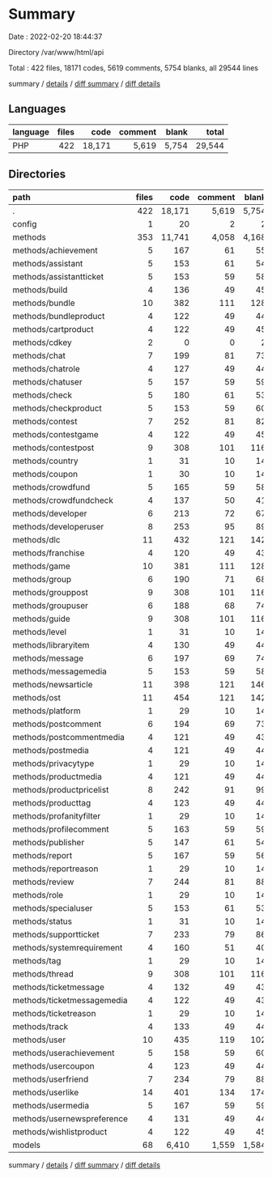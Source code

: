 # Summary

Date : 2022-02-20 18:44:37

Directory /var/www/html/api

Total : 422 files,  18171 codes, 5619 comments, 5754 blanks, all 29544 lines

summary / [details](details.md) / [diff summary](diff.md) / [diff details](diff-details.md)

## Languages
| language | files | code | comment | blank | total |
| :--- | ---: | ---: | ---: | ---: | ---: |
| PHP | 422 | 18,171 | 5,619 | 5,754 | 29,544 |

## Directories
| path | files | code | comment | blank | total |
| :--- | ---: | ---: | ---: | ---: | ---: |
| . | 422 | 18,171 | 5,619 | 5,754 | 29,544 |
| config | 1 | 20 | 2 | 2 | 24 |
| methods | 353 | 11,741 | 4,058 | 4,168 | 19,967 |
| methods/achievement | 5 | 167 | 61 | 55 | 283 |
| methods/assistant | 5 | 153 | 61 | 54 | 268 |
| methods/assistantticket | 5 | 153 | 59 | 58 | 270 |
| methods/build | 4 | 136 | 49 | 45 | 230 |
| methods/bundle | 10 | 382 | 111 | 128 | 621 |
| methods/bundleproduct | 4 | 122 | 49 | 44 | 215 |
| methods/cartproduct | 4 | 122 | 49 | 45 | 216 |
| methods/cdkey | 2 | 0 | 0 | 2 | 2 |
| methods/chat | 7 | 199 | 81 | 73 | 353 |
| methods/chatrole | 4 | 127 | 49 | 44 | 220 |
| methods/chatuser | 5 | 157 | 59 | 59 | 275 |
| methods/check | 5 | 180 | 61 | 53 | 294 |
| methods/checkproduct | 5 | 153 | 59 | 60 | 272 |
| methods/contest | 7 | 252 | 81 | 82 | 415 |
| methods/contestgame | 4 | 122 | 49 | 45 | 216 |
| methods/contestpost | 9 | 308 | 101 | 116 | 525 |
| methods/country | 1 | 31 | 10 | 14 | 55 |
| methods/coupon | 1 | 30 | 10 | 14 | 54 |
| methods/crowdfund | 5 | 165 | 59 | 58 | 282 |
| methods/crowdfundcheck | 4 | 137 | 50 | 41 | 228 |
| methods/developer | 6 | 213 | 72 | 67 | 352 |
| methods/developeruser | 8 | 253 | 95 | 89 | 437 |
| methods/dlc | 11 | 432 | 121 | 142 | 695 |
| methods/franchise | 4 | 120 | 49 | 43 | 212 |
| methods/game | 10 | 381 | 111 | 128 | 620 |
| methods/group | 6 | 190 | 71 | 68 | 329 |
| methods/grouppost | 9 | 308 | 101 | 116 | 525 |
| methods/groupuser | 6 | 188 | 68 | 74 | 330 |
| methods/guide | 9 | 308 | 101 | 116 | 525 |
| methods/level | 1 | 31 | 10 | 14 | 55 |
| methods/libraryitem | 4 | 130 | 49 | 44 | 223 |
| methods/message | 6 | 197 | 69 | 74 | 340 |
| methods/messagemedia | 5 | 153 | 59 | 58 | 270 |
| methods/newsarticle | 11 | 398 | 121 | 146 | 665 |
| methods/ost | 11 | 454 | 121 | 142 | 717 |
| methods/platform | 1 | 29 | 10 | 14 | 53 |
| methods/postcomment | 6 | 194 | 69 | 73 | 336 |
| methods/postcommentmedia | 4 | 121 | 49 | 43 | 213 |
| methods/postmedia | 4 | 121 | 49 | 44 | 214 |
| methods/privacytype | 1 | 29 | 10 | 14 | 53 |
| methods/productmedia | 4 | 121 | 49 | 44 | 214 |
| methods/productpricelist | 8 | 242 | 91 | 99 | 432 |
| methods/producttag | 4 | 123 | 49 | 44 | 216 |
| methods/profanityfilter | 1 | 29 | 10 | 14 | 53 |
| methods/profilecomment | 5 | 163 | 59 | 59 | 281 |
| methods/publisher | 5 | 147 | 61 | 54 | 262 |
| methods/report | 5 | 167 | 59 | 56 | 282 |
| methods/reportreason | 1 | 29 | 10 | 14 | 53 |
| methods/review | 7 | 244 | 81 | 88 | 413 |
| methods/role | 1 | 29 | 10 | 14 | 53 |
| methods/specialuser | 5 | 153 | 61 | 53 | 267 |
| methods/status | 1 | 31 | 10 | 14 | 55 |
| methods/supportticket | 7 | 233 | 79 | 86 | 398 |
| methods/systemrequirement | 4 | 160 | 51 | 40 | 251 |
| methods/tag | 1 | 29 | 10 | 14 | 53 |
| methods/thread | 9 | 308 | 101 | 116 | 525 |
| methods/ticketmessage | 4 | 132 | 49 | 43 | 224 |
| methods/ticketmessagemedia | 4 | 122 | 49 | 43 | 214 |
| methods/ticketreason | 1 | 29 | 10 | 14 | 53 |
| methods/track | 4 | 133 | 49 | 44 | 226 |
| methods/user | 10 | 435 | 119 | 102 | 656 |
| methods/userachievement | 5 | 158 | 59 | 60 | 277 |
| methods/usercoupon | 4 | 123 | 49 | 44 | 216 |
| methods/userfriend | 7 | 234 | 79 | 88 | 401 |
| methods/userlike | 14 | 401 | 134 | 174 | 709 |
| methods/usermedia | 5 | 167 | 59 | 59 | 285 |
| methods/usernewspreference | 4 | 131 | 49 | 44 | 224 |
| methods/wishlistproduct | 4 | 122 | 49 | 45 | 216 |
| models | 68 | 6,410 | 1,559 | 1,584 | 9,553 |

summary / [details](details.md) / [diff summary](diff.md) / [diff details](diff-details.md)